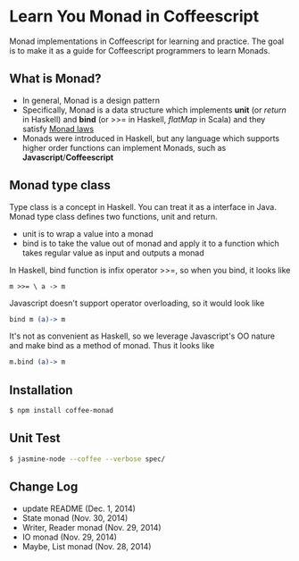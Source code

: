 Learn You Monad in Coffeescript
============
Monad implementations in Coffeescript for learning and practice.
The goal is to make it as a guide for Coffeescript programmers to learn Monads.

## What is Monad?
* In general, Monad is a design pattern
* Specifically, Monad is a data structure which implements **unit** (or *return* in Haskell)
and **bind** (or >>= in Haskell, *flatMap* in Scala)
and they satisfy [Monad laws](https://www.haskell.org/haskellwiki/Monad_laws)
* Monads were introduced in Haskell, but any language which supports higher order functions can implement Monads,
such as **Javascript**/**Coffeescript**

## Monad type class
Type class is a concept in Haskell. You can treat it as a interface in Java. Monad type class defines two functions,
unit and return.
* unit is to wrap a value into a monad
* bind is to take the value out of monad and apply it to a function which takes regular value as input and outputs a monad

In Haskell, bind function is infix operator >>=, so when you bind, it looks like
```
m >>= \ a -> m
```
Javascript doesn't support operator overloading, so it would look like
```coffeescript
bind m (a)-> m
```
It's not as convenient as Haskell, so we leverage Javascript's OO nature and make bind as a method of monad. Thus it looks like
```coffeescript
m.bind (a)-> m
```

## Installation

```bash
$ npm install coffee-monad
```

## Unit Test

```bash
$ jasmine-node --coffee --verbose spec/
```
## Change Log
* update README (Dec. 1, 2014)
* State monad (Nov. 30, 2014)
* Writer, Reader monad (Nov. 29, 2014)
* IO monad (Nov. 29, 2014)
* Maybe, List monad (Nov. 28, 2014)